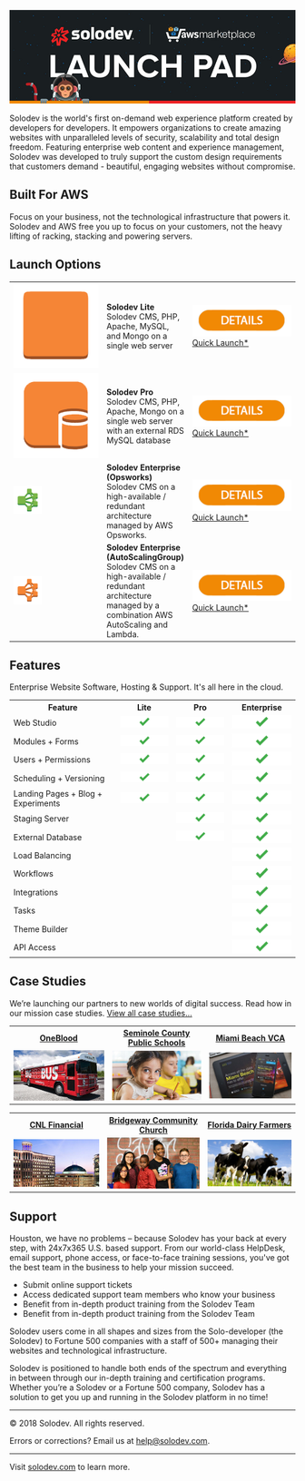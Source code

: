 ![Solodev Web Experience Platform](pages/images/solodev-hero.jpg)

Solodev is the world's first on-demand web experience platform created by developers for developers. It empowers organizations to create amazing websites with unparalleled levels of security, scalability and total design freedom. Featuring enterprise web content and experience management, Solodev was developed to truly support the custom design requirements that customers demand - beautiful, engaging websites without compromise.

## Built For AWS
Focus on your business, not the technological infrastructure that powers it. Solodev and AWS free you up to focus on your customers, not the heavy lifting of racking, stacking and powering servers.

## Launch Options
<table>
	<tr>
		<td width="150"><img src="pages/images/launch-solodev-lite.png" /></td>
		<td><strong>Solodev Lite</strong><br />Solodev CMS, PHP, Apache, MySQL, and Mongo on a single web server</td>
		<td width="175"><a href="pages/solodev-cms-lite.md"><img src="pages/images/details-btn.png" /></a><br /><a href="#">Quick Launch*</a></td>
	</tr>
	<tr>
		<td width="150"><img src="pages/images/launch-solodev-pro.png" /></td>
		<td><strong>Solodev Pro</strong><br />Solodev CMS, PHP, Apache, Mongo on a single web server with an external RDS MySQL database</td>
		<td width="175"><a href="pages/solodev-cms-pro.md"><img src="pages/images/details-btn.png" /></a><br /><a href="#">Quick Launch*</a></td>
	</tr>
	<tr>
		<td width="150"><img src="pages/images/launch-solodev-enterprise-opsworks.png" style="max-width: 50px;"/></td>
		<td><strong>Solodev Enterprise (Opsworks)</strong><br />Solodev CMS on a high-available / redundant architecture managed by AWS Opsworks.</td>
		<td width="175"><a href="pages/solodev-cms-enterprise-opsworks.md"><img src="pages/images/details-btn.png" /></a><br /><a href="#">Quick Launch*</a></td>
	</tr>
	<tr>
		<td width="150"><img src="pages/images/launch-solodev-enterprise-autoscaling.png" style="max-width: 50px;"/></td>
		<td><strong>Solodev Enterprise (AutoScalingGroup)</strong><br />Solodev CMS on a high-available / redundant architecture managed by a combination AWS AutoScaling and Lambda.</td>
		<td width="175"><a href="pages/solodev-cms-enterprise-autoscaling.md"><img src="pages/images/details-btn.png" /></a><br /><a href="#">Quick Launch*</a></td>
	</tr>
</table>

## Features
Enterprise Website Software, Hosting & Support. It's all here in the cloud.

<table>
	<tr>
		<th>Feature</th>
		<th>Lite</th>
		<th>Pro</th>
		<th>Enterprise</th>
	</tr>
	<tr>
		<td>Web Studio</td>
		<td><img src="pages/images/features-checkmark.png" /></td>
		<td><img src="pages/images/features-checkmark.png" /></td>
		<td><img src="pages/images/features-checkmark.png" /></td>
	</tr>
	<tr>
		<td>Modules + Forms</td>
		<td><img src="pages/images/features-checkmark.png" /></td>
		<td><img src="pages/images/features-checkmark.png" /></td>
		<td><img src="pages/images/features-checkmark.png" /></td>
	</tr>
	<tr>
		<td>Users + Permissions</td>
		<td><img src="pages/images/features-checkmark.png" /></td>
		<td><img src="pages/images/features-checkmark.png" /></td>
		<td><img src="pages/images/features-checkmark.png" /></td>
	</tr>
	<tr>
		<td>Scheduling + Versioning</td>
		<td><img src="pages/images/features-checkmark.png" /></td>
		<td><img src="pages/images/features-checkmark.png" /></td>
		<td><img src="pages/images/features-checkmark.png" /></td>
	</tr>
	<tr>
		<td>Landing Pages + Blog + Experiments</td>
		<td><img src="pages/images/features-checkmark.png" /></td>
		<td><img src="pages/images/features-checkmark.png" /></td>
		<td><img src="pages/images/features-checkmark.png" /></td>
	</tr>
	<tr>
		<td>Staging Server</td>
		<td></td>
		<td><img src="pages/images/features-checkmark.png" /></td>
		<td><img src="pages/images/features-checkmark.png" /></td>
	</tr>
	<tr>
		<td>External Database</td>
		<td></td>
		<td><img src="pages/images/features-checkmark.png" /></td>
		<td><img src="pages/images/features-checkmark.png" /></td>
	</tr>
	<tr>
		<td>Load Balancing</td>
		<td></td>
		<td></td>
		<td><img src="pages/images/features-checkmark.png" /></td>
	</tr>
	<tr>
		<td>Workflows</td>
		<td></td>
		<td></td>
		<td><img src="pages/images/features-checkmark.png" /></td>
	</tr>
	<tr>
		<td>Integrations</td>
		<td></td>
		<td></td>
		<td><img src="pages/images/features-checkmark.png" /></td>
	</tr>
	<tr>
		<td>Tasks</td>
		<td></td>
		<td></td>
		<td><img src="pages/images/features-checkmark.png" /></td>
	</tr>
	<tr>
		<td>Theme Builder</td>
		<td></td>
		<td></td>
		<td><img src="pages/images/features-checkmark.png" /></td>
	</tr>
	<tr>
		<td>API Access</td>
		<td></td>
		<td></td>
		<td><img src="pages/images/features-checkmark.png" /></td>
	</tr>
</table>


## Case Studies
We’re launching our partners to new worlds of digital success. Read how in our mission case studies. [View all case studies...](https://www.solodev.com/resources/case-studies/)

<table>
	<tr>
		<th><a href="https://www.solodev.com/resources/case-studies/oneblood.stml">OneBlood</a></th>
		<th><a href="https://www.solodev.com/resources/case-studies/seminole-county-public-schools.stml">Seminole County Public Schools</a></th>
		<th><a href="https://www.solodev.com/resources/case-studies/miami-beach-visitor-and-convention-authority.stml">Miami Beach VCA</a></th>
	</tr>
	<tr>
		<td><a href="https://www.solodev.com/resources/case-studies/oneblood.stml"><img src="pages/images/case-study-oneblood.jpg" /></a></td>
		<td><a href="https://www.solodev.com/resources/case-studies/seminole-county-public-schools.stml"><img src="pages/images/case-study-scps.jpg" /></a></td>
		<td><a href="https://www.solodev.com/resources/case-studies/miami-beach-visitor-and-convention-authority.stml"><img src="pages/images/case-study-mbvca.jpg" /></a></td>
	</tr>
</table>
<table>
	<tr>
		<th><a href="https://www.solodev.com/resources/case-studies/cnl-financial.stml">CNL Financial</a></th>
		<th><a href="https://www.solodev.com/resources/case-studies/bridgeway-community-church.stml">Bridgeway Community Church</a></th>
		<th><a href="https://www.solodev.com/resources/case-studies/florida-dairy-farmers.stml">Florida Dairy Farmers</a></th>
	</tr>
	<tr>
		<td><a href="https://www.solodev.com/resources/case-studies/cnl-financial.stml"><img src="pages/images/case-study-cnl.jpg" /></a></td>
		<td><a href="https://www.solodev.com/resources/case-studies/bridgeway-community-church.stml"><img src="pages/images/case-study-bcc.jpg" /></a></td>
		<td><a href="https://www.solodev.com/resources/case-studies/florida-dairy-farmers.stml"><img src="pages/images/case-study-fdf.jpg" /></a></td>
	</tr>
</table>



## Support
Houston, we have no problems – because Solodev has your back at every step, with 24x7x365 U.S. based support. From our world-class HelpDesk, email support, phone access, or face-to-face training sessions, you've got the best team in the business to help your mission succeed.
* Submit online support tickets
* Access dedicated support team members who know your business
* Benefit from in-depth product training from the Solodev Team
* Benefit from in-depth product training from the Solodev Team

Solodev users come in all shapes and sizes from the Solo-developer (the Solodev) to Fortune 500 companies with a staff of 500+ managing their websites and technological infrastructure.

Solodev is positioned to handle both ends of the spectrum and everything in between through our in-depth training and certification programs. Whether you’re a Solodev or a Fortune 500 company, Solodev has a solution to get you up and running in the Solodev platform in no time!

---
© 2018 Solodev. All rights reserved. 

Errors or corrections? Email us at help@solodev.com.

---
Visit [solodev.com](https://www.solodev.com/) to learn more.